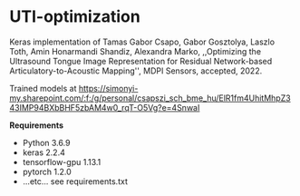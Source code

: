 # UTI-optimization

Keras implementation of Tamas Gabor Csapo, Gabor Gosztolya, Laszlo Toth, Amin Honarmandi Shandiz, Alexandra Marko,
,,Optimizing the Ultrasound Tongue Image Representation for Residual Network-based Articulatory-to-Acoustic Mapping'', MDPI Sensors, accepted, 2022.

Trained models at 
https://simonyi-my.sharepoint.com/:f:/g/personal/csapszi_sch_bme_hu/ElR1fm4UhitMhpZ343IMP94BXbBHF5zbAM4w0_rqT-O5Vg?e=4SnwaI

**Requirements**

- Python 3.6.9
- keras 2.2.4
- tensorflow-gpu 1.13.1
- pytorch 1.2.0
- ...etc... see requirements.txt
